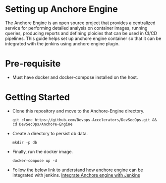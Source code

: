 # Setting up Anchore Engine

The Anchore Engine is an open source project that provides a centralized service for performing detailed analysis on container images, running queries, producing reports and defining ploicies that can be used in CI/CD pipelines. This guide helps set up anchore engine container so that it can be integrated with the jenkins using anchore engine plugin.

# Pre-requisite

- Must have docker and docker-compose installed on the host.

# Getting Started

  - Clone this repository and move to the Anchore-Engine directory.
    ```
    git clone https://github.com/Devops-Accelerators/DevSecOps.git && cd DevSecOps/Anchore-Engine
    ```
  - Create a directory to persist db data.
    ```
    mkdir -p db
    ```
  - Finally, run the docker image.
    ```
    docker-compose up -d
    ```
  - Follow the below link to understand how anchore engine can be integrated with jenkins.
    [Integrate Anchore engine with Jenkins](https://wiki.jenkins.io/display/JENKINS/Anchore+Container+Image+Scanner+Plugin)
    
